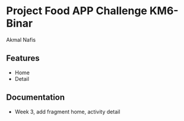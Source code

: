 # Project Food APP Challenge KM6- Binar

Akmal Nafis


## Features

- Home
- Detail



## Documentation
- Week 3, add fragment home, activity detail

